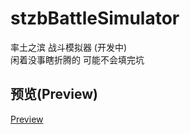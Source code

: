 # stzbBattleSimulator
率土之滨 战斗模拟器 (开发中)  
闲着没事瞎折腾的 可能不会填完坑
## 预览(Preview)
[Preview](https://stzb-battle-simulator.vercel.app/)